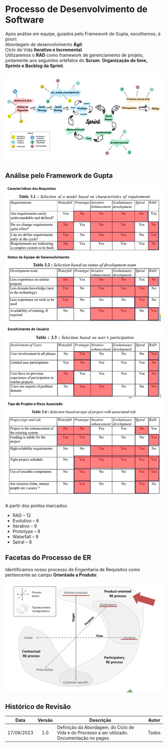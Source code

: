 # Processo de Desenvolvimento de Software

Após análise em equipe, guiados pelo Framework de Gupta, escolhemos, à priori: </br>
Abordagem de desenvolvimento **Ágil**. </br>
Ciclo de Vida **Iterativo e Incremental**. </br>
Utilizaremos o **RAD** como framework de gerenciamento de projeto, juntamente aos seguintes artefatos do **Scrum**: **Organização do time, Sprints e Backlog da Sprint**. </br> 

![SCRAD](./img/SCRAD.png)

## Análise pelo Framework de Gupta

![Gupta1](./img/gupta1.png)
![Gupta2](./img/gupta2.png)

A partir dos pontos marcados:
<ul>
    <li> RAD – 12 </li>
    <li> Evolutivo – 8 </li>
    <li> Iterativo – 9 </li>
    <li> Prototype – 9 </li>
    <li> Waterfall – 9 </li>
    <li> Spiral – 8 </li>
</ul>

## Facetas do Processo de ER

Identificamos nosso processo de Engenharia de Requisitos como pertencente ao campo **Orientado a Produto**:

![Facetas do Processo de ER](./img/FacetasProcessoER.png)

## Histórico de Revisão

| Data       | Versão |                                                          Descrição                                                            |    Autor     |
| :--------: | :----: | ----------------------------------------------------------------------------------------------------------------------------- | ------------ |
| 17/09/2023 | 1.0    | Definição da Abordagem, do Ciclo de Vida e do Processo a ser utilizado. Documentação no pages.                                | Todos        |
